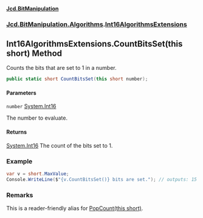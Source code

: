 #### [Jcd.BitManipulation](index.md 'index')

### [Jcd.BitManipulation.Algorithms](Jcd.BitManipulation.Algorithms.md 'Jcd.BitManipulation.Algorithms').[Int16AlgorithmsExtensions](Jcd.BitManipulation.Algorithms.Int16AlgorithmsExtensions.md 'Jcd.BitManipulation.Algorithms.Int16AlgorithmsExtensions')

## Int16AlgorithmsExtensions.CountBitsSet(this short) Method

Counts the bits that are set to 1 in a number.

```csharp
public static short CountBitsSet(this short number);
```

#### Parameters

<a name='Jcd.BitManipulation.Algorithms.Int16AlgorithmsExtensions.CountBitsSet(thisshort).number'></a>

`number` [System.Int16](https://docs.microsoft.com/en-us/dotnet/api/System.Int16 'System.Int16')

The number to evaluate.

#### Returns

[System.Int16](https://docs.microsoft.com/en-us/dotnet/api/System.Int16 'System.Int16')
The count of the bits set to 1.

### Example

```csharp
var v = short.MaxValue;
Console.WriteLine($"{v.CountBitsSet()} bits are set."); // outputs: 15 bits are set.
```

### Remarks

This is a reader-friendly alias for [PopCount(this short)](Jcd.BitManipulation.Algorithms.Int16AlgorithmsExtensions.PopCount(thisshort).md 'Jcd.BitManipulation.Algorithms.Int16AlgorithmsExtensions.PopCount(this short)').